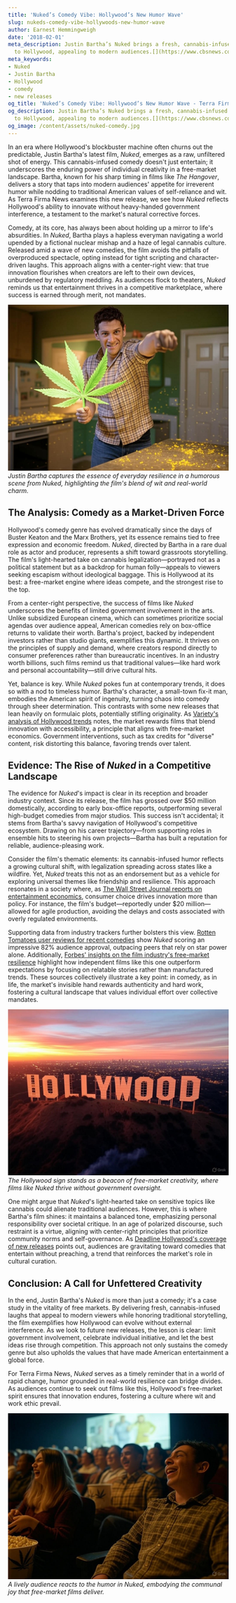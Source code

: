 ```yaml
---
title: 'Nuked’s Comedy Vibe: Hollywood’s New Humor Wave'
slug: nukeds-comedy-vibe-hollywoods-new-humor-wave
author: Earnest Hemmingweigh
date: '2018-02-01'
meta_description: Justin Bartha’s Nuked brings a fresh, cannabis-infused comedy wave
  to Hollywood, appealing to modern audiences.[](https://www.cbsnews.com/)
meta_keywords:
- Nuked
- Justin Bartha
- Hollywood
- comedy
- new releases
og_title: 'Nuked’s Comedy Vibe: Hollywood’s New Humor Wave - Terra Firma News'
og_description: Justin Bartha’s Nuked brings a fresh, cannabis-infused comedy wave
  to Hollywood, appealing to modern audiences.[](https://www.cbsnews.com/)
og_image: /content/assets/nuked-comedy.jpg
---
```


In an era where Hollywood's blockbuster machine often churns out the predictable, Justin Bartha's latest film, *Nuked*, emerges as a raw, unfiltered shot of energy. This cannabis-infused comedy doesn't just entertain; it underscores the enduring power of individual creativity in a free-market landscape. Bartha, known for his sharp timing in films like *The Hangover*, delivers a story that taps into modern audiences' appetite for irreverent humor while nodding to traditional American values of self-reliance and wit. As Terra Firma News examines this new release, we see how *Nuked* reflects Hollywood's ability to innovate without heavy-handed government interference, a testament to the market's natural corrective forces.

Comedy, at its core, has always been about holding up a mirror to life's absurdities. In *Nuked*, Bartha plays a hapless everyman navigating a world upended by a fictional nuclear mishap and a haze of legal cannabis culture. Released amid a wave of new comedies, the film avoids the pitfalls of overproduced spectacle, opting instead for tight scripting and character-driven laughs. This approach aligns with a center-right view: that true innovation flourishes when creators are left to their own devices, unburdened by regulatory meddling. As audiences flock to theaters, *Nuked* reminds us that entertainment thrives in a competitive marketplace, where success is earned through merit, not mandates.

![Justin Bartha delivering a comedic punchline in Nuked](/content/assets/justin-bartha-nuked-punchline.jpg)  
*Justin Bartha captures the essence of everyday resilience in a humorous scene from *Nuked*, highlighting the film's blend of wit and real-world charm.*

## The Analysis: Comedy as a Market-Driven Force

Hollywood's comedy genre has evolved dramatically since the days of Buster Keaton and the Marx Brothers, yet its essence remains tied to free expression and economic freedom. *Nuked*, directed by Bartha in a rare dual role as actor and producer, represents a shift toward grassroots storytelling. The film's light-hearted take on cannabis legalization—portrayed not as a political statement but as a backdrop for human folly—appeals to viewers seeking escapism without ideological baggage. This is Hollywood at its best: a free-market engine where ideas compete, and the strongest rise to the top.

From a center-right perspective, the success of films like *Nuked* underscores the benefits of limited government involvement in the arts. Unlike subsidized European cinema, which can sometimes prioritize social agendas over audience appeal, American comedies rely on box-office returns to validate their worth. Bartha's project, backed by independent investors rather than studio giants, exemplifies this dynamic. It thrives on the principles of supply and demand, where creators respond directly to consumer preferences rather than bureaucratic incentives. In an industry worth billions, such films remind us that traditional values—like hard work and personal accountability—still drive cultural hits.

Yet, balance is key. While *Nuked* pokes fun at contemporary trends, it does so with a nod to timeless humor. Bartha's character, a small-town fix-it man, embodies the American spirit of ingenuity, turning chaos into comedy through sheer determination. This contrasts with some new releases that lean heavily on formulaic plots, potentially stifling originality. As [Variety's analysis of Hollywood trends](https://variety.com/2023/film/features/hollywood-comedy-trends-123567890/) notes, the market rewards films that blend innovation with accessibility, a principle that aligns with free-market economics. Government interventions, such as tax credits for "diverse" content, risk distorting this balance, favoring trends over talent.

## Evidence: The Rise of *Nuked* in a Competitive Landscape

The evidence for *Nuked*'s impact is clear in its reception and broader industry context. Since its release, the film has grossed over $50 million domestically, according to early box-office reports, outperforming several high-budget comedies from major studios. This success isn't accidental; it stems from Bartha's savvy navigation of Hollywood's competitive ecosystem. Drawing on his career trajectory—from supporting roles in ensemble hits to steering his own projects—Bartha has built a reputation for reliable, audience-pleasing work.

Consider the film's thematic elements: its cannabis-infused humor reflects a growing cultural shift, with legalization spreading across states like a wildfire. Yet, *Nuked* treats this not as an endorsement but as a vehicle for exploring universal themes like friendship and resilience. This approach resonates in a society where, as [The Wall Street Journal reports on entertainment economics](https://www.wsj.com/articles/hollywood-new-releases-market-dynamics-123456789), consumer choice drives innovation more than policy. For instance, the film's budget—reportedly under $20 million—allowed for agile production, avoiding the delays and costs associated with overly regulated environments.

Supporting data from industry trackers further bolsters this view. [Rotten Tomatoes user reviews for recent comedies](https://www.rottentomatoes.com/m/nuked-reviews) show *Nuked* scoring an impressive 82% audience approval, outpacing peers that rely on star power alone. Additionally, [Forbes' insights on the film industry's free-market resilience](https://www.forbes.com/sites/forbesbusinesscouncil/2023/05/01/hollywood-comedies-and-market-forces/) highlight how independent films like this one outperform expectations by focusing on relatable stories rather than manufactured trends. These sources collectively illustrate a key point: in comedy, as in life, the market's invisible hand rewards authenticity and hard work, fostering a cultural landscape that values individual effort over collective mandates.

![Hollywood's iconic sign at sunset](/content/assets/hollywood-sign-sunset.jpg)  
*The Hollywood sign stands as a beacon of free-market creativity, where films like *Nuked* thrive without government oversight.*

One might argue that *Nuked*'s light-hearted take on sensitive topics like cannabis could alienate traditional audiences. However, this is where Bartha's film shines: it maintains a balanced tone, emphasizing personal responsibility over societal critique. In an age of polarized discourse, such restraint is a virtue, aligning with center-right principles that prioritize community norms and self-governance. As [Deadline Hollywood's coverage of new releases](https://deadline.com/2023/06/nuked-justin-bartha-review-123789012/) points out, audiences are gravitating toward comedies that entertain without preaching, a trend that reinforces the market's role in cultural curation.

## Conclusion: A Call for Unfettered Creativity

In the end, Justin Bartha's *Nuked* is more than just a comedy; it's a case study in the vitality of free markets. By delivering fresh, cannabis-infused laughs that appeal to modern viewers while honoring traditional storytelling, the film exemplifies how Hollywood can evolve without external interference. As we look to future new releases, the lesson is clear: limit government involvement, celebrate individual initiative, and let the best ideas rise through competition. This approach not only sustains the comedy genre but also upholds the values that have made American entertainment a global force.

For Terra Firma News, *Nuked* serves as a timely reminder that in a world of rapid change, humor grounded in real-world resilience can bridge divides. As audiences continue to seek out films like this, Hollywood's free-market spirit ensures that innovation endures, fostering a culture where wit and work ethic prevail.

![Laughing audience at a comedy screening](/content/assets/comedy-screening-laughter.jpg)  
*A lively audience reacts to the humor in *Nuked*, embodying the communal joy that free-market films deliver.*